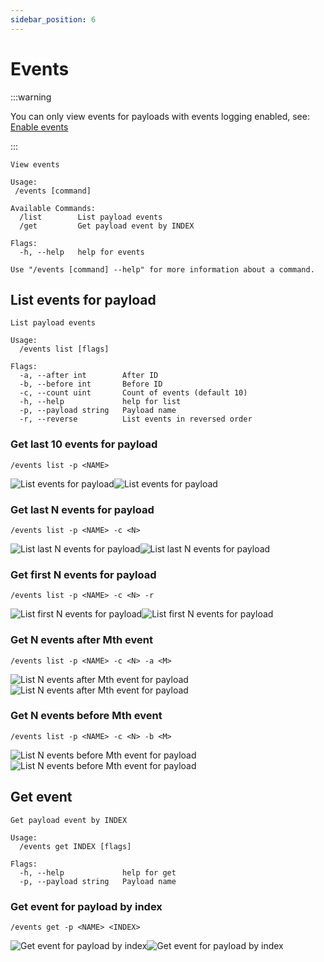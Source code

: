 ```yaml
---
sidebar_position: 6
---
```


# Events

:::warning

You can only view events for payloads with events logging enabled, see: [Enable events](/sonar/guides/payloads#create-payload-and-enable-event-logging)

:::

```
View events

Usage:
 /events [command]

Available Commands:
  /list        List payload events
  /get         Get payload event by INDEX

Flags:
  -h, --help   help for events

Use "/events [command] --help" for more information about a command.
```

## List events for payload

```
List payload events

Usage:
  /events list [flags]

Flags:
  -a, --after int        After ID
  -b, --before int       Before ID
  -c, --count uint       Count of events (default 10)
  -h, --help             help for list
  -p, --payload string   Payload name
  -r, --reverse          List events in reversed order
```

### Get last 10 events for payload

```
/events list -p <NAME>
```

![List events for payload](../assets/events_list_telegram_dark.png#gh-dark-mode-only)![List events for payload](../assets/events_list_telegram_light.png#gh-light-mode-only)

### Get last N events for payload

```
/events list -p <NAME> -c <N>
```

![List last N events for payload](../assets/events_list_n_telegram_dark.png#gh-dark-mode-only)![List last N events for payload](../assets/events_list_n_telegram_light.png#gh-light-mode-only)

### Get first N events for payload

```
/events list -p <NAME> -c <N> -r
```

![List first N events for payload](../assets/events_list_first_telegram_dark.png#gh-dark-mode-only)![List first N events for payload](../assets/events_list_first_telegram_light.png#gh-light-mode-only)

### Get N events after Mth event

```
/events list -p <NAME> -c <N> -a <M>
```

![List N events after Mth event for payload](../assets/events_list_mn_telegram_dark.png#gh-dark-mode-only)![List N events after Mth event for payload](../assets/events_list_mn_telegram_light.png#gh-light-mode-only)

### Get N events before Mth event

```
/events list -p <NAME> -c <N> -b <M>
```

![List N events before Mth event for payload](../assets/events_list_mn2_telegram_dark.png#gh-dark-mode-only)![List N events before Mth event for payload](../assets/events_list_mn2_telegram_light.png#gh-light-mode-only)

## Get event

```
Get payload event by INDEX

Usage:
  /events get INDEX [flags]

Flags:
  -h, --help             help for get
  -p, --payload string   Payload name
```

### Get event for payload by index

```
/events get -p <NAME> <INDEX>
```

![Get event for payload by index](../assets/events_get_telegram_dark.png#gh-dark-mode-only)![Get event for payload by index](../assets/events_get_telegram_light.png#gh-light-mode-only)
